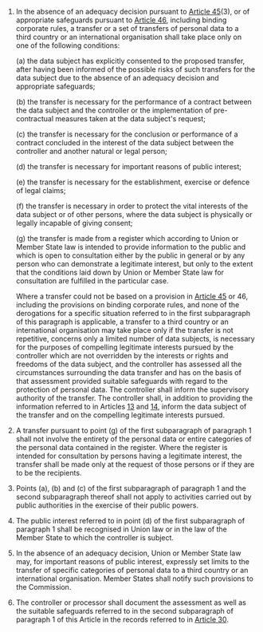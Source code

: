 1. In the absence of an adequacy decision pursuant to [Article 45](/gdpr/articles/45-transfers-adequacy-decision/)(3), or of appropriate safeguards pursuant to [Article 46](/gdpr/articles/46-transfers-safeguards/), including binding corporate rules, a transfer or a set of transfers of personal data to a third country or an international organisation shall take place only on one of the following conditions:

    (a) the data subject has explicitly consented to the proposed transfer, after having been informed of the possible risks of such transfers for the data subject due to the absence of an adequacy decision and appropriate safeguards;

    (b) the transfer is necessary for the performance of a contract between the data subject and the controller or the implementation of pre-contractual measures taken at the data subject's request;

    &#40;c) the transfer is necessary for the conclusion or performance of a contract concluded in the interest of the data subject between the controller and another natural or legal person;

    (d) the transfer is necessary for important reasons of public interest;

    (e) the transfer is necessary for the establishment, exercise or defence of legal claims;

    (f) the transfer is necessary in order to protect the vital interests of the data subject or of other persons, where the data subject is physically or legally incapable of giving consent;

    (g) the transfer is made from a register which according to Union or Member State law is intended to provide information to the public and which is open to consultation either by the public in general or by any person who can demonstrate a legitimate interest, but only to the extent that the conditions laid down by Union or Member State law for consultation are fulfilled in the particular case.

    Where a transfer could not be based on a provision in [Article 45](/gdpr/articles/45-transfers-adequacy-decision/) or 46, including the provisions on binding corporate rules, and none of the derogations for a specific situation referred to in the first subparagraph of this paragraph is applicable, a transfer to a third country or an international organisation may take place only if the transfer is not repetitive, concerns only a limited number of data subjects, is necessary for the purposes of compelling legitimate interests pursued by the controller which are not overridden by the interests or rights and freedoms of the data subject, and the controller has assessed all the circumstances surrounding the data transfer and has on the basis of that assessment provided suitable safeguards with regard to the protection of personal data. The controller shall inform the supervisory authority of the transfer. The controller shall, in addition to providing the information referred to in Articles [13](/gdpr/articles/13-information-to-be-provided/) and [14](/gdpr/articles/14-information-provided-third-party/), inform the data subject of the transfer and on the compelling legitimate interests pursued.

2. A transfer pursuant to point (g) of the first subparagraph of paragraph 1 shall not involve the entirety of the personal data or entire categories of the personal data contained in the register. Where the register is intended for consultation by persons having a legitimate interest, the transfer shall be made only at the request of those persons or if they are to be the recipients.

3. Points (a), (b) and &#40;c) of the first subparagraph of paragraph 1 and the second subparagraph thereof shall not apply to activities carried out by public authorities in the exercise of their public powers.

4. The public interest referred to in point (d) of the first subparagraph of paragraph 1 shall be recognised in Union law or in the law of the Member State to which the controller is subject.

5. In the absence of an adequacy decision, Union or Member State law may, for important reasons of public interest, expressly set limits to the transfer of specific categories of personal data to a third country or an international organisation. Member States shall notify such provisions to the Commission.

6. The controller or processor shall document the assessment as well as the suitable safeguards referred to in the second subparagraph of paragraph 1 of this Article in the records referred to in [Article 30](/gdpr/articles/30-processing-records/).
